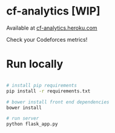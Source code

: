 # cf-analytics [WIP]

Available at [cf-analytics.heroku.com](http://cf-analytics.herokuapp.com/#!/) 

Check your Codeforces metrics!

# Run locally

```bash

# install pip requirements
pip install -r requirements.txt

# bower install front end dependencies
bower install

# run server
python flask_app.py

```
